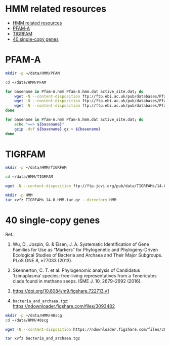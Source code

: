# HMM related resources

[TOC levels=1-3]: # " "
- [HMM related resources](#hmm-related-resources)
- [PFAM-A](#pfam-a)
- [TIGRFAM](#tigrfam)
- [40 single-copy genes](#40-single-copy-genes)


# PFAM-A

```bash
mkdir -p ~/data/HMM/PFAM

cd ~/data/HMM/PFAM

for basename in Pfam-A.hmm Pfam-A.hmm.dat active_site.dat; do
    wget -N --content-disposition ftp://ftp.ebi.ac.uk/pub/databases/Pfam/releases/Pfam32.0/${basename}.gz
    wget -N --content-disposition ftp://ftp.ebi.ac.uk/pub/databases/Pfam/releases/Pfam32.0/${basename}.gz
    wget -N --content-disposition ftp://ftp.ebi.ac.uk/pub/databases/Pfam/releases/Pfam32.0/${basename}.gz
done

for basename in Pfam-A.hmm Pfam-A.hmm.dat active_site.dat; do
    echo "==> ${basename}"
    gzip -dcf ${basename}.gz > ${basename}
done

```

# TIGRFAM

```bash
mkdir -p ~/data/HMM/TIGRFAM

cd ~/data/HMM/TIGRFAM

wget -N --content-disposition ftp://ftp.jcvi.org/pub/data/TIGRFAMs/14.0_Release/TIGRFAMs_14.0_HMM.tar.gz

mkdir -p HMM
tar xvfz TIGRFAMs_14.0_HMM.tar.gz --directory HMM

```

# 40 single-copy genes

Ref.:

1. Wu, D., Jospin, G. & Eisen, J. A. Systematic Identification of Gene Families for Use as “Markers”
   for Phylogenetic and Phylogeny-Driven Ecological Studies of Bacteria and Archaea and Their Major
   Subgroups. PLoS ONE 8, e77033 (2013).

2. Skennerton, C. T. et al. Phylogenomic analysis of Candidatus ‘Izimaplasma’ species: free-living
   representatives from a Tenericutes clade found in methane seeps. ISME J. 10, 2679–2692 (2016).

3. https://doi.org/10.6084/m9.figshare.722713.v1

4. `bacteria_and_archaea.tgz`: https://ndownloader.figshare.com/files/3093482

```bash
mkdir -p ~/data/HMM/40scg
cd ~/data/HMM/40scg

wget -N --content-disposition https://ndownloader.figshare.com/files/3093482

tar xvfz bacteria_and_archaea.tgz

```


